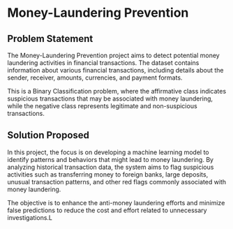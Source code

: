 # Money-Laundering Prevention

## Problem Statement

The Money-Laundering Prevention project aims to detect potential money laundering activities in financial transactions. The dataset contains information about various financial transactions, including details about the sender, receiver, amounts, currencies, and payment formats.

This is a Binary Classification problem, where the affirmative class indicates suspicious transactions that may be associated with money laundering, while the negative class represents legitimate and non-suspicious transactions.

## Solution Proposed

In this project, the focus is on developing a machine learning model to identify patterns and behaviors that might lead to money laundering. By analyzing historical transaction data, the system aims to flag suspicious activities such as transferring money to foreign banks, large deposits, unusual transaction patterns, and other red flags commonly associated with money laundering.

The objective is to enhance the anti-money laundering efforts and minimize false predictions to reduce the cost and effort related to unnecessary investigations.L